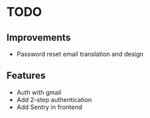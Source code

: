 # TODO

## Improvements

- Password reset email translation and design

## Features

- Auth with gmail
- Add 2-step authentication
- Add Sentry in frontend
